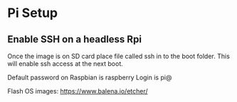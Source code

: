 # Pi Setup

## Enable SSH on a headless Rpi

Once the image is on SD card place file called ssh in to the boot folder. This will enable ssh access at the next boot.

Default password on Raspbian is raspberry
Login is pi@<ip>

Flash OS images: https://www.balena.io/etcher/